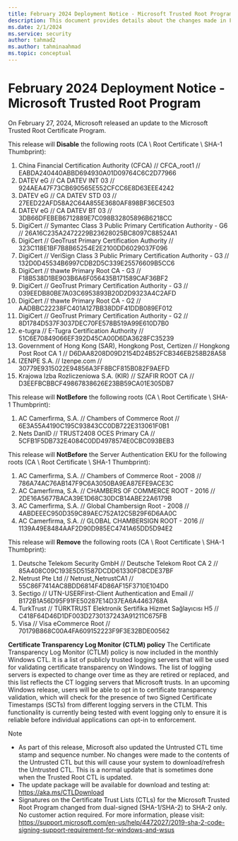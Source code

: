 ```yaml
---
title: February 2024 Deployment Notice - Microsoft Trusted Root Program 
description: This document provides details about the changes made in February 2024 to the root store.
ms.date: 2/1/2024
ms.service: security
author: tahmad2
ms.author: tahminaahmad
ms.topic: conceptual
---
```


# February 2024 Deployment Notice - Microsoft Trusted Root Program 

On February 27, 2024, Microsoft released an update to the Microsoft Trusted Root Certificate Program.

This release will **Disable** the following roots (CA \ Root Certificate \ SHA-1 Thumbprint):

1. China Financial Certification Authority (CFCA) // CFCA_root1 // EABDA240440ABBD694930A01D09764C6C2D77966
2. DATEV eG // CA DATEV INT 03 // 924AEA47F73CB690565E552CFCC6E8D63EEE4242
3. DATEV eG // CA DATEV STD 03 // 27EED22AFD58A2C64A855E3680AF898BF36CE503
4. DATEV eG // CA DATEV BT 03 // 3DB66DFEBEB6712889E7C098B32805896B6218CC
5. DigiCert // Symantec Class 3 Public Primary Certification Authority - G6 // 26A16C235A2472229B23628025BC8097C88524A1
6. DigiCert // GeoTrust Primary Certification Authority // 323C118E1BF7B8B65254E2E2100DD6029037F096
7. DigiCert // VeriSign Class 3 Public Primary Certification Authority - G3 // 132D0D45534B6997CDB2D5C339E25576609B5CC6
8. DigiCert // thawte Primary Root CA - G3 // F18B538D1BE903B6A6F056435B171589CAF36BF2
9. DigiCert // GeoTrust Primary Certification Authority - G3 // 039EEDB80BE7A03C6953893B20D2D9323A4C2AFD
10. DigiCert // thawte Primary Root CA - G2 // AADBBC22238FC401A127BB38DDF41DDB089EF012
11. DigiCert // GeoTrust Primary Certification Authority - G2 // 8D1784D537F3037DEC70FE578B519A99E610D7B0
12. e-tugra // E-Tugra Certification Authority // 51C6E70849066EF392D45CA00D6DA3628FC35239
13. Government of Hong Kong (SAR), Hongkong Post, Certizen // Hongkong Post Root CA 1 // D6DAA8208D09D2154D24B52FCB346EB258B28A58
14. IZENPE S.A. // Izenpe.com // 30779E9315022E94856A3FF8BCF815B082F9AEFD
15. Krajowa Izba Rozliczeniowa S.A. (KIR) // SZAFIR ROOT CA // D3EEFBCBBCF49867838626E23BB59CA01E305DB7

This release will **NotBefore** the following roots (CA \ Root Certificate \ SHA-1 Thumbprint):

1. AC Camerfirma, S.A. // Chambers of Commerce Root // 6E3A55A4190C195C93843CC0DB722E313061F0B1
2. Nets DanID // TRUST2408 OCES Primary CA // 5CFB1F5DB732E4084C0DD4978574E0CBC093BEB3

This release will **NotBefore** the Server Authentication EKU for the following roots (CA \ Root Certificate \ SHA-1 Thumbprint):

1. AC Camerfirma, S.A. // Chambers of Commerce Root - 2008 // 786A74AC76AB147F9C6A3050BA9EA87EFE9ACE3C
2. AC Camerfirma, S.A. // CHAMBERS OF COMMERCE ROOT - 2016 // 2DE16A5677BACA39E1D68C30DCB14ABE22A6179B
3. AC Camerfirma, S.A. // Global Chambersign Root - 2008 // 4ABDEEEC950D359C89AEC752A12C5B29F6D6AA0C
4. AC Camerfirma, S.A. // GLOBAL CHAMBERSIGN ROOT - 2016 // 1139A49E8484AAF2D90D985EC4741A65DD5D94E2

This release will **Remove** the following roots (CA \ Root Certificate \ SHA-1 Thumbprint):

1. Deutsche Telekom Security GmbH // Deutsche Telekom Root CA 2 // 85A408C09C193E5D51587DCDD61330FD8CDE37BF
2. Netrust Pte Ltd // Netrust_NetrustCA1 // 55C86F7414AC8BDD6814F4D86AF15F3710E104D0
3. Sectigo // UTN-USERFirst-Client Authentication and Email // B172B1A56D95F91FE50287E14D37EA6A4463768A
4. TurkTrust // TÜRKTRUST Elektronik Sertifika Hizmet Sağlayıcısı H5 // C418F64D46D1DF003D2730137243A91211C675FB
5. Visa // Visa eCommerce Root // 70179B868C00A4FA609152223F9F3E32BDE00562

**Certificate Transparency Log Monitor (CTLM) policy**
The Certificate Transparency Log Monitor (CTLM) policy is now included in the monthly Windows CTL. It is a list of publicly trusted logging servers that will be used for validating certificate transparency on Windows. The list of logging servers is expected to change over time as they are retired or replaced, and this list reflects the CT logging servers that Microsoft trusts. In an upcoming Windows release, users will be able to opt in to certificate transparency validation, which will check for the presence of two Signed Certificate Timestamps (SCTs) from different logging servers in the CTLM. This functionality is currently being tested with event logging only to ensure it is reliable before individual applications can opt-in to enforcement.

>[!NOTE]
> * As part of this release, Microsoft also updated the Untrusted CTL time stamp and sequence number. No changes were made to the contents of the Untrusted CTL but this will cause your system to download/refresh the Untrusted CTL. This is a normal update that is sometimes done when the Trusted Root CTL is updated.
> * The update package will be available for download and testing at: <https://aka.ms/CTLDownload>
> * Signatures on the Certificate Trust Lists (CTLs) for the Microsoft Trusted Root Program changed from dual-signed (SHA-1/SHA-2) to SHA-2 only. No customer action required. For more information, please visit: <https://support.microsoft.com/en-us/help/4472027/2019-sha-2-code-signing-support-requirement-for-windows-and-wsus>
